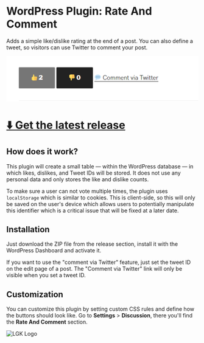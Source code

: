 # WordPress Plugin: Rate And Comment

Adds a simple like/dislike rating at the end of a post.
You can also define a tweet, so visitors can use Twitter to comment your post.

![Screenshot](https://raw.githubusercontent.com/lgkonline/rate-and-comment/master/screenshot.png)

# [⬇️ Get the latest release](https://github.com/lgkonline/rate-and-comment/releases/latest)

## How does it work?

This plugin will create a small table — within the WordPress database — in which likes, dislikes, and Tweet IDs will be stored.
It does not use any personal data and only stores the like and dislike counts.

To make sure a user can not vote multiple times, the plugin uses `localStorage` which is similar to cookies. This is client-side, so this will only be saved on the user's device which allows users to potentially manipulate this identifier which is a critical issue that will be fixed at a later date.

## Installation

Just download the ZIP file from the release section, install it with the WordPress Dashboard and activate it.

If you want to use the "comment via Twitter" feature, just set the tweet ID on the edit page of a post. The "Comment via Twitter" link will only be visible when you set a tweet ID.


## Customization

You can customize this plugin by setting custom CSS rules and define how the buttons should look like.
Go to **Settings** > **Discussion**, there you'll find the **Rate And Comment** section.

<img alt="LGK Logo" src="https://lib.lgkonline.com/favicon.png" width="80px">
